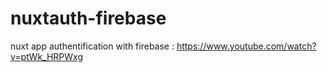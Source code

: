 # nuxtauth-firebase
nuxt app authentification with firebase : https://www.youtube.com/watch?v=ptWk_HRPWxg
